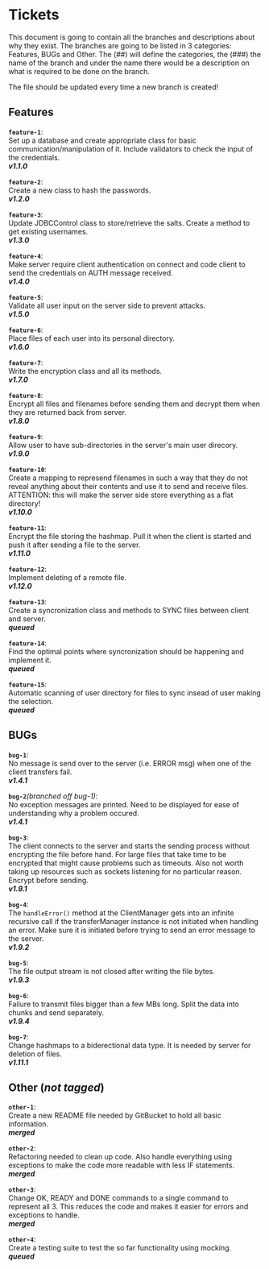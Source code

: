 # Tickets
This document is going to contain all the branches and descriptions about why they exist. The branches are going to be listed in 3 categories: Features, BUGs and Other. The (##) will define the categories, the (###) the name of the branch and under the name there would be a description on what is required to be done on the branch.

The file should be updated every time a new branch is created!

## Features

**`feature-1`**:<br/>
Set up a database and create appropriate class for basic communication/manipulation of it. Include validators to check the input of the credentials.<br/>
**_v1.1.0_**

**`feature-2`**:<br/>
Create a new class to hash the passwords.<br/>
**_v1.2.0_**

**`feature-3`**:<br/>
Update JDBCControl class to store/retrieve the salts. Create a method to get existing usernames.<br/>
**_v1.3.0_**

**`feature-4`**:<br/>
Make server require client authentication on connect and code client to send the credentials on AUTH message received.<br/>
**_v1.4.0_**

**`feature-5`**:<br/>
Validate all user input on the server side to prevent attacks.<br/>
**_v1.5.0_**

**`feature-6`**:<br/>
Place files of each user into its personal directory.<br/>
**_v1.6.0_**

**`feature-7`**:<br/>
Write the encryption class and all its methods.<br/>
**_v1.7.0_**

**`feature-8`**:<br/>
Encrypt all files and filenames before sending them and decrypt them when they are returned back from server.<br/>
**_v1.8.0_**

**`feature-9`**:<br/>
Allow user to have sub-directories in the server's main user direcory.<br/>
**_v1.9.0_**

**`feature-10`**:<br/>
Create a mapping to represend filenames in such a way that they do not reveal anything about their contents and use it to send and receive files. ATTENTION: this will make the server side store everything as a flat directory!<br/>
**_v1.10.0_**

**`feature-11`**:<br/>
Encrypt the file storing the hashmap. Pull it when the client is started and push it after sending a file to the server.<br/>
**_v1.11.0_**

**`feature-12`**:<br/>
Implement deleting of a remote file.<br/>
**_v1.12.0_**

**`feature-13`**:<br/>
Create a syncronization class and methods to SYNC files between client and server.<br/>
**_queued_**

**`feature-14`**:<br/>
Find the optimal points where syncronization should be happening and implement it.<br/>
**_queued_**

**`feature-15`**:<br/>
Automatic scanning of user directory for files to sync insead of user making the selection.<br/>
**_queued_**

## BUGs

**`bug-1`**:<br/>
No message is send over to the server (i.e. ERROR msg) when one of the client transfers fail.<br/>
**_v1.4.1_**

**`bug-2`**_(branched off bug-1)_:<br/>
No exception messages are printed. Need to be displayed for ease of understanding why a problem occured.<br/>
**_v1.4.1_**

**`bug-3`**:<br/>
The client connects to the server and starts the sending process without encrypting the file before hand. For large files that take time to be encrypted that might cause problems such as timeouts. Also not worth taking up resources such as sockets listening for no particular reason. Encrypt before sending.<br/>
**_v1.9.1_**

**`bug-4`**:<br/>
The `handleError()` method at the ClientManager gets into an infinite recursive call if the transferManager instance is not initiated when handling an error. Make sure it is initiated before trying to send an error message to the server.<br/>
**_v1.9.2_**

**`bug-5`**:<br/>
The file output stream is not closed after writing the file bytes.<br/>
**_v1.9.3_**

**`bug-6`**:<br/>
Failure to transmit files bigger than a few MBs long. Split the data into chunks and send separately.<br/>
**_v1.9.4_**

**`bug-7`**:<br/>
Change hashmaps to a biderectional data type. It is needed by server for deletion of files.<br/>
**_v1.11.1_**


## Other (_not tagged_)

**`other-1`**:<br/>
Create a new README file needed by GitBucket to hold all basic information.<br/>
**_merged_**

**`other-2`**:<br/>
Refactoring needed to clean up code. Also handle everything using exceptions to make the code more readable with less IF statements.<br/>
**_merged_**

**`other-3`**:<br/>
Change OK, READY and DONE commands to a single command to represent all 3. This reduces the code and makes it easier for errors and exceptions to handle.<br/>
**_merged_**

**`other-4`**:<br/>
Create a testing suite to test the so far functionality using mocking.<br/>
**_queued_**